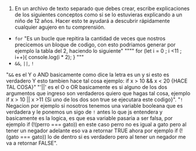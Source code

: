 1. En un archivo de texto separado que debes crear, escribe explicaciones de los siguientes conceptos como si se lo estuvieras explicando a un niño de 12 años. Hacer esto te ayudará a descubrir rápidamente cualquier agujero en tu comprensión.

* `for` "Es un bucle que repitira la cantidad de veces que nostros precicemos un bloque de codigo, con esto podriamos generar por ejemplo la tabla del 2, haciendo lo siguiente"
""""
for (let i = 0 ; i <11 ; i++){
    console.log(i * 2);
}
"""
* `&&`, `||`, `!`

"`&&` es el Y o AND basicamente como dice la letra es un y si esto es verdadero Y esto tambien hace tal cosa ejemplo: if x > 10 && x < 20 {HACE TAL COSA}"
"'||' es el O o OR basicamente es si alguno de los dos argumentos que ingreso son verdaderos quiero que hagas tal cosa, ejemplo if x > 10 || x >11 {Si uno de los dos son true se ejecutara este codigo}".
"`!` Negacion por ejemplo si nosotros tenemos una variable booleana que es verdadera y le ponemos un sigo de `!` antes lo que js entendera y basicamente es la logica, es que esa variable pasaria a ser falsa, por ejemplo if (!(perro === gato)) en este caso perro no es igual a gato pero al tener un negador adelante eso va a retornar TRUE ahora por ejemplo if (!(gato === gato)) lo de dentro si es verdadero pero al tener un negador me va a retornar FALSE".